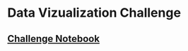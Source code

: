 # Data Vizualization Challenge

## [Challenge Notebook](https://colab.research.google.com/drive/1CNz4mQUOty5RwWPj8EBWwppextqYWmnd?usp=sharing)